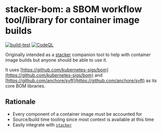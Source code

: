 # stacker-bom: a SBOM workflow tool/library for container image builds
[![build-test](https://github.com/project-stacker/stacker-bom/actions/workflows/ci.yaml/badge.svg?branch=main)](https://github.com/project-stacker/stacker-bom/actions/workflows/ci.yaml) [![CodeQL](https://github.com/project-zot/zot/workflows/CodeQL/badge.svg)](https://github.com/project-zot/zot/actions?query=workflow%3ACodeQL)

Originally intended as a [stacker](https://stackerbuild.io) companion tool to
help with container image builds but anyone should be able to use it.

It uses
[https://github.com/kubernetes-sigs/bom](https://github.com/kubernetes-sigs/bom)
and [https://github.com/anchore/syft](https://github.com/anchore/syft) as its core BOM
libraries.

## Rationale

* Every component of a container image must be accounted for
* Source/build time tooling since most context is available at this time
* Easily integrate with [`stacker`](https://github.com/project-stacker/stacker)
